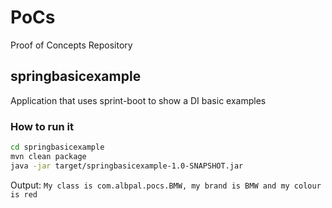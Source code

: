 # PoCs
Proof of Concepts Repository
## springbasicexample
Application that uses sprint-boot to show a DI basic examples
### How to run it

```bash
cd springbasicexample
mvn clean package
java -jar target/springbasicexample-1.0-SNAPSHOT.jar
```

Output: `My class is com.albpal.pocs.BMW, my brand is BMW and my colour is red`
